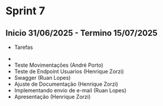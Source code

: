 # Sprint 7

## Inicio 31/06/2025 - Termino 15/07/2025

 * Tarefas
 - 
 - Teste Movimentações (André Porto)
 - Teste de Endpoint Usuarios (Henrique Zorzi)
 - Swagger (Ruan Lopes)
 - Ajuste de Documentação (Henrique Zorzi)
 - Implementando envio de e-mail (Ruan Lopes)
 - Apresentação (Henrique Zorzi)